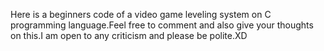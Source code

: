 Here is a beginners code of a video game leveling system on C programming language.Feel free to comment and also give your thoughts on this.I am open to any criticism and please be polite.XD
